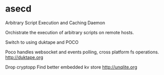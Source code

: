 asecd
=====

Arbitrary Script Execution and Caching Daemon

Orchistrate the execution of arbitrary scripts on remote hosts.

Switch to using duktape and POCO

Poco handles websocket and events polling, cross platform fs operations.
http://duktape.org

Drop cryptopp
Find better embedded kv store http://unqlite.org
 
